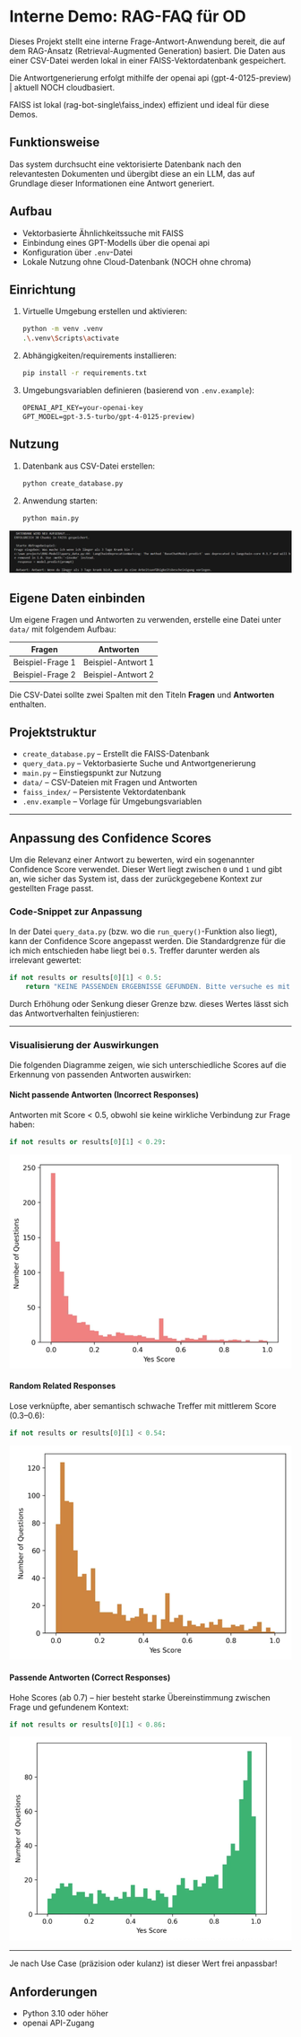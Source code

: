# Interne Demo: RAG-FAQ für OD

Dieses Projekt stellt eine interne Frage-Antwort-Anwendung bereit, die auf dem RAG-Ansatz (Retrieval-Augmented Generation) basiert. Die Daten aus einer CSV-Datei werden lokal in einer FAISS-Vektordatenbank gespeichert.

Die Antwortgenerierung erfolgt mithilfe der openai api (gpt-4-0125-preview) | aktuell NOCH cloudbasiert.


FAISS ist lokal (rag-bot-single\faiss_index) effizient und ideal für diese Demos.

## Funktionsweise

Das system durchsucht eine vektorisierte Datenbank nach den relevantesten Dokumenten und übergibt diese an ein LLM, das auf Grundlage dieser Informationen eine Antwort generiert.

## Aufbau

- Vektorbasierte Ähnlichkeitssuche mit FAISS  
- Einbindung eines GPT-Modells über die openai api  
- Konfiguration über `.env`-Datei  
- Lokale Nutzung ohne Cloud-Datenbank (NOCH ohne chroma)


## Einrichtung

1. Virtuelle Umgebung erstellen und aktivieren:
   ```bash
   python -m venv .venv
   .\.venv\Scripts\activate
   ```

2. Abhängigkeiten/requirements installieren:
   ```bash
   pip install -r requirements.txt
   ```

3. Umgebungsvariablen definieren (basierend von `.env.example`):
   ```env
   OPENAI_API_KEY=your-openai-key
   GPT_MODEL=gpt-3.5-turbo/gpt-4-0125-preview)
   ```



## Nutzung

1. Datenbank aus CSV-Datei erstellen:
   ```bash
   python create_database.py
   ```

2. Anwendung starten:
   ```bash
   python main.py
   ```

![Beispielausgabe](image.png)

## Eigene Daten einbinden

Um eigene Fragen und Antworten zu verwenden, erstelle eine Datei unter `data/` mit folgendem Aufbau:

| Fragen            | Antworten                |
|------------------|--------------------------|
| Beispiel-Frage 1 | Beispiel-Antwort 1       |
| Beispiel-Frage 2 | Beispiel-Antwort 2       |

Die CSV-Datei sollte zwei Spalten mit den Titeln **Fragen** und **Antworten** enthalten.

## Projektstruktur

- `create_database.py` – Erstellt die FAISS-Datenbank  
- `query_data.py` – Vektorbasierte Suche und Antwortgenerierung  
- `main.py` – Einstiegspunkt zur Nutzung  
- `data/` – CSV-Dateien mit Fragen und Antworten  
- `faiss_index/` – Persistente Vektordatenbank  
- `.env.example` – Vorlage für Umgebungsvariablen  

---

## Anpassung des Confidence Scores

Um die Relevanz einer Antwort zu bewerten, wird ein sogenannter Confidence Score verwendet. Dieser Wert liegt zwischen `0` und `1` und gibt an, wie sicher das System ist, dass der zurückgegebene Kontext zur gestellten Frage passt.

### Code-Snippet zur Anpassung

In der Datei `query_data.py` (bzw. wo die `run_query()`-Funktion also liegt), kann der Confidence Score angepasst werden. Die Standardgrenze für die ich mich entschieden habe liegt bei `0.5`. Treffer darunter werden als irrelevant gewertet:

```python
if not results or results[0][1] < 0.5:
    return "KEINE PASSENDEN ERGEBNISSE GEFUNDEN. Bitte versuche es mit einer anderen Frage."
```

Durch Erhöhung oder Senkung dieser Grenze bzw. dieses Wertes lässt sich das Antwortverhalten feinjustieren:

---

### Visualisierung der Auswirkungen

Die folgenden Diagramme zeigen, wie sich unterschiedliche Scores auf die Erkennung von passenden Antworten auswirken:

#### Nicht passende Antworten (Incorrect Responses)
Antworten mit Score < 0.5, obwohl sie keine wirkliche Verbindung zur Frage haben:

```python
if not results or results[0][1] < 0.29:
```

![Incorrect Responses](img/incorrect.png)

#### Random Related Responses 
Lose verknüpfte, aber semantisch schwache Treffer mit mittlerem Score (0.3–0.6):

```python
if not results or results[0][1] < 0.54:
```

![Random Related Responses](img/random.png)

#### Passende Antworten (Correct Responses)
Hohe Scores (ab 0.7) – hier besteht starke Übereinstimmung zwischen Frage und gefundenem Kontext:

```python
if not results or results[0][1] < 0.86:
```

![Correct Responses](img/correct.png)

---

Je nach Use Case (präzision oder kulanz) ist dieser Wert frei anpassbar!

## Anforderungen

- Python 3.10 oder höher  
- openai API-Zugang